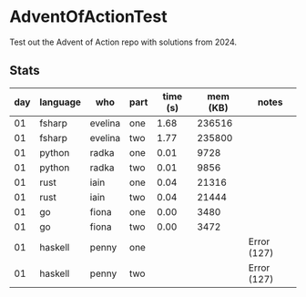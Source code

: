# AdventOfActionTest

Test out the Advent of Action repo with solutions from 2024.

## Stats

| day | language | who | part | time (s) | mem (KB) | notes |
| --- | --- | --- | --- | --- | --- | --- |
| 01 | fsharp | evelina | one | 1.68 | 236516 |  |
| 01 | fsharp | evelina | two | 1.77 | 235800 |  |
| 01 | python | radka | one | 0.01 | 9728 |  |
| 01 | python | radka | two | 0.01 | 9856 |  |
| 01 | rust | iain | one | 0.04 | 21316 |  |
| 01 | rust | iain | two | 0.04 | 21444 |  |
| 01 | go | fiona | one | 0.00 | 3480 |  |
| 01 | go | fiona | two | 0.00 | 3472 |  |
| 01 | haskell | penny | one |  |  | Error (127) |
| 01 | haskell | penny | two |  |  | Error (127) |
